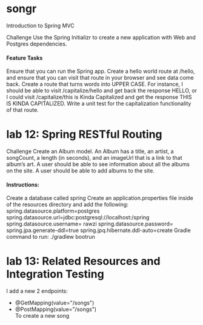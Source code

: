 # songr

Introduction to Spring MVC

Challenge
Use the Spring Initializr to create a new application with Web and Postgres dependencies.
#### Feature Tasks
Ensure that you can run the Spring app.
Create a hello world route at /hello, and ensure that you can visit that route in your browser and see data come back.
Create a route that turns words into UPPER CASE. For instance, I should be able to visit /capitalize/hello and get back the response HELLO, or I could visit /capitalize/this is Kinda Capitalized and get the response THIS IS KINDA CAPITALIZED.
Write a unit test for the capitalization functionality of that route.


# lab 12: Spring RESTful Routing
Challenge
Create an Album model.
An Album has a title, an artist, a songCount, a length (in seconds), and an imageUrl that is a link to that album’s art.
A user should be able to see information about all the albums on the site.
A user should be able to add albums to the site.
#### Instructions:
Create a database called spring
Create an application.properties file inside of the resources directory and add the following:
spring.datasource.platform=postgres
spring.datasource.url=jdbc:postgresql://localhost:/spring
spring.datasource.username= rawzi
spring.datasource.password=
spring.jpa.generate-ddl=true 
spring.jpq.hibernate.ddl-auto=create
Gradle command to run: ./gradlew bootrun  

# lab 13: Related Resources and Integration Testing  

I add a new 2 endpoints:
- @GetMapping(value="/songs")
- @PostMapping(value="/songs")  
To create a new song
